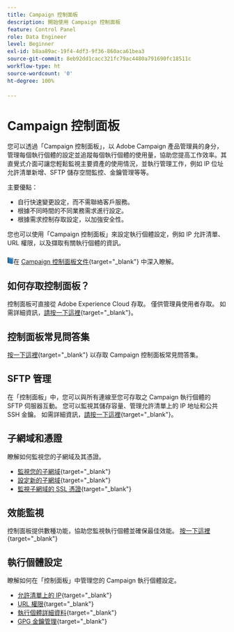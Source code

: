 ```yaml
---
title: Campaign 控制面板
description: 開始使用 Campaign 控制面板
feature: Control Panel
role: Data Engineer
level: Beginner
exl-id: b8aa89ac-19f4-4df3-9f36-860aca61bea3
source-git-commit: 8eb92dd1cacc321fc79ac4480a791690fc18511c
workflow-type: ht
source-wordcount: '0'
ht-degree: 100%

---
```


# Campaign 控制面板

您可以透過「Campaign 控制面板」，以 Adobe Campaign 產品管理員的身分，管理每個執行個體的設定並追蹤每個執行個體的使用量，協助您提高工作效率。其直覺式介面可讓您輕鬆監視主要資產的使用情況，並執行管理工作，例如 IP 位址允許清單新增、SFTP 儲存空間監控、金鑰管理等等。

主要優點：

* 自行快速變更設定，而不需聯絡客戶服務。
* 根據不同時間的不同業務需求進行設定。
* 根據需求控制存取設定，以加強安全性。

您也可以使用「Campaign 控制面板」來設定執行個體設定，例如 IP 允許清單、URL 權限，以及擷取有關執行個體的資訊。

![](../assets/do-not-localize/book.png)在 [Campaign 控制面板文件](https://experienceleague.adobe.com/docs/control-panel/using/control-panel-home.html?lang=zh-Hant){target=&quot;_blank&quot;} 中深入瞭解。

## 如何存取控制面板？

控制面板可直接從 Adobe Experience Cloud 存取。 僅供管理員使用者存取。 如需詳細資訊，[請按一下這裡](https://experienceleague.adobe.com/docs/control-panel/using/discover-control-panel/accessing-control-panel.html?lang=zh-Hant){target=&quot;_blank&quot;}。

## 控制面板常見問答集

[按一下這裡](https://experienceleague.adobe.com/docs/control-panel/using/faq.html?lang=zh-Hant#control-panel){target=&quot;_blank&quot;} 以存取 Campaign 控制面板常見問答集。

## SFTP 管理

在「控制面板」中，您可以與所有連線至您可存取之 Campaign 執行個體的 SFTP 伺服器互動。 您可以監視其儲存容量、管理允許清單上的 IP 地址和公共 SSH 金鑰。 如需詳細資訊，[請按一下這裡](https://experienceleague.adobe.com/docs/control-panel/using/sftp-management/about-sftp-management.html?lang=zh-Hant#sftp-management){target=&quot;_blank&quot;}。

## 子網域和憑證

瞭解如何監視您的子網域及其憑證。

* [監視您的子網域](https://experienceleague.adobe.com/docs/control-panel/using/subdomains-and-certificates/monitoring-subdomains.html?lang=zh-Hant){target=&quot;_blank&quot;}
* [設定新的子網域](https://experienceleague.adobe.com/docs/control-panel/using/subdomains-and-certificates/setting-up-new-subdomain.html?lang=zh-Hant){target=&quot;_blank&quot;}
* [監視子網域的 SSL 憑證](https://experienceleague.adobe.com/docs/control-panel/using/subdomains-and-certificates/monitoring-ssl-certificates.html?lang=zh-Hant){target=&quot;_blank&quot;}

## 效能監視

控制面板提供數種功能，協助您監視執行個體並確保最佳效能。 [按一下這裡](https://experienceleague.adobe.com/docs/control-panel/using/performance-monitoring/about-performance-monitoring.html?lang=zh-Hant){target=&quot;_blank&quot;}


## 執行個體設定

瞭解如何在「控制面板」中管理您的 Campaign 執行個體設定。
* [允許清單上的 IP](https://experienceleague.adobe.com/docs/control-panel/using/instances-settings/ip-allow-listing-instance-access.html?lang=zh-Hant){target=&quot;_blank&quot;}
* [URL 權限](https://experienceleague.adobe.com/docs/control-panel/using/instances-settings/url-permissions.html?lang=zh-Hant){target=&quot;_blank&quot;}
* [執行個體詳細資料](https://experienceleague.adobe.com/docs/control-panel/using/instances-settings/instance-details.html?lang=zh-Hant){target=&quot;_blank&quot;}
* [GPG 金鑰管理](https://experienceleague.adobe.com/docs/control-panel/using/instances-settings/gpg-keys-management.html?lang=zh-Hant){target=&quot;_blank&quot;}
